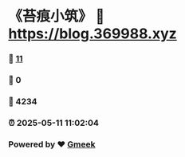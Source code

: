 # 《苔痕小筑》 :link: https://blog.369988.xyz 
### :page_facing_up: [11](https://blog.369988.xyz/tag.html) 
### :speech_balloon: 0 
### :hibiscus: 4234 
### :alarm_clock: 2025-05-11 11:02:04 
### Powered by :heart: [Gmeek](https://github.com/Meekdai/Gmeek)
